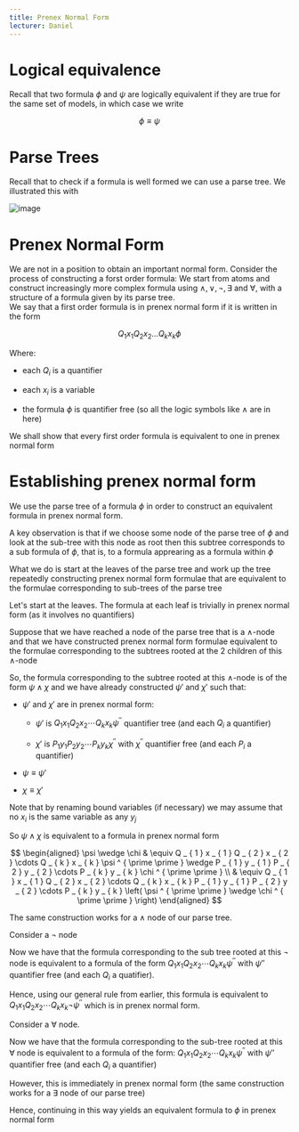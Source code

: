 ```yaml
---
title: Prenex Normal Form
lecturer: Daniel
---
```


# Logical equivalence

Recall that two formula $\phi$ and $\psi$ are logically equivalent if
they are true for the same set of models, in which case we write

$$
\phi\equiv\psi
$$

# Parse Trees

Recall that to check if a formula is well formed we can use a parse
tree. We illustrated this with

![image](/img/Year_1/MCS/First_Order_Logic/Prenex_Normal_Form/parse.webp)

# Prenex Normal Form

We are not in a position to obtain an important normal form. Consider
the process of constructing a forst order formula: We start from atoms
and construct increasingly more complex formula using
$\land,\lor,\lnot,\exists$ and $\forall$, with a structure of a formula
given by its parse tree.\
We say that a first order formula is in prenex normal form if it is
written in the form

$$
Q _ { 1 } x _ { 1 } Q _ { 2 } x _ { 2 } \ldots Q _ { k } x _ { k } \phi
$$

Where:

-   each $Q_i$ is a quantifier

-   each $x_i$ is a variable

-   the formula $\phi$ is quantifier free (so all the logic symbols like
    $\land$ are in here)

We shall show that every first order formula is equivalent to one in
prenex normal form

# Establishing prenex normal form

We use the parse tree of a formula $\phi$ in order to construct an
equivalent formula in prenex normal form.

A key observation is that if we choose some node of the parse tree of
$\phi$ and look at the sub-tree with this node as root then this subtree
corresponds to a sub formula of $\phi$, that is, to a formula apprearing
as a formula within $\phi$

What we do is start at the leaves of the parse tree and work up the tree
repeatedly constructing prenex normal form formulae that are equivalent
to the formulae corresponding to sub-trees of the parse tree

Let's start at the leaves. The formula at each leaf is trivially in
prenex normal form (as it involves no quantifiers)

Suppose that we have reached a node of the parse tree that is a
$\land$-node and that we have constructed prenex normal form formulae
equivalent to the formulae corresponding to the subtrees rooted at the 2
children of this $\land$-node

So, the formula corresponding to the subtree rooted at this $\land$-node
is of the form $\psi\land \chi$ and we have already constructed $\psi'$
and $\chi'$ such that:

-   $\psi'$ and $\chi'$ are in prenex normal form:

    -   $\psi'$ is
        $Q _ { 1 } x _ { 1 } Q _ { 2 } x _ { 2 } \cdots Q _ { k } x _ { k } \psi ^ { \prime \prime }$
        quantifier tree (and each $Q_i$ a quantifier)

    -   $\chi'$ is
        $P _ { 1 } y _ { 1 } P _ { 2 } y _ { 2 } \cdots P _ { k } y _ { k } \chi ^ { \prime \prime }$
        with $\chi ^ { \prime \prime }$ quantifier free (and each $P_i$
        a quantifier)

-   $\psi\equiv\psi'$

-   $\chi\equiv\chi'$

Note that by renaming bound variables (if necessary) we may assume that
no $x_i$ is the same variable as any $y_j$

So $\psi\land \chi$ is equivalent to a formula in prenex normal form

$$
\begin{aligned} \psi \wedge \chi & \equiv Q _ { 1 } x _ { 1 } Q _ { 2 } x _ { 2 } \cdots Q _ { k } x _ { k } \psi ^ { \prime \prime } \wedge P _ { 1 } y _ { 1 } P _ { 2 } y _ { 2 } \cdots P _ { k } y _ { k } \chi ^ { \prime \prime } \\ & \equiv Q _ { 1 } x _ { 1 } Q _ { 2 } x _ { 2 } \cdots Q _ { k } x _ { k } P _ { 1 } y _ { 1 } P _ { 2 } y _ { 2 } \cdots P _ { k } y _ { k } \left( \psi ^ { \prime \prime } \wedge \chi ^ { \prime \prime } \right) \end{aligned}
$$

The same construction works for a $\land$ node of our parse tree.

Consider a $\lnot$ node

Now we have that the formula corresponding to the sub tree rooted at
this $\lnot$ node is equivalent to a formula of the form
$Q _ { 1 } x _ { 1 } Q _ { 2 } x _ { 2 } \cdots Q _ { k } x _ { k } \psi ^ { \prime \prime }$
with $\psi''$ quantifier free (and each $Q_i$ a quatifier).

Hence, using our general rule from earlier, this formula is equivalent
to
$Q _ { 1 } x _ { 1 } Q _ { 2 } x _ { 2 } \cdots Q _ { k } x _ { k } \neg \psi ^ { \prime \prime }$
which is in prenex normal form.

Consider a $\forall$ node.

Now we have that the formula corresponding to the sub-tree rooted at
this $\forall$ node is equivalent to a formula of the form:
$Q _ { 1 } x _ { 1 } Q _ { 2 } x _ { 2 } \cdots Q _ { k } x _ { k } \psi ^ { \prime \prime }$
with $\psi''$ quantifier free (and each $Q_i$ a quantifier)

However, this is immediately in prenex normal form (the same
construction works for a $\exists$ node of our parse tree)

Hence, continuing in this way yields an equivalent formula to $\phi$ in
prenex normal form
